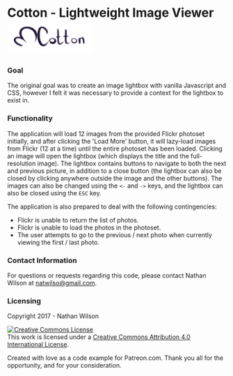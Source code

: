 # Cotton - Lightweight Image Viewer ![Cotton Logo](_readme-content/cotton_logo_full.png "Cotton Logo")


### Goal

The original goal was to create an image lightbox with vanilla Javascript and CSS, however I felt it was necessary to provide a context for the lightbox to exist in.

### Functionality

The application will load 12 images from the provided Flickr photoset initially, and after clicking the 'Load More' button, it will lazy-load images from Flickr (12 at a time) until the entire photoset has been loaded. Clicking an image will open the lightbox (which displays the title and the full-resolution image). The lightbox contains buttons to navigate to both the next and previous picture, in addition to a close button (the lightbox can also be closed by clicking anywhere outside the image and the other buttons). The images can also be changed using the `<-` and `->` keys, and the lightbox can also be closed using the `ESC` key.

The application is also prepared to deal with the following contingencies:

* Flickr is unable to return the list of photos.
* Flickr is unable to load the photos in the photoset.
* The user attempts to go to the previous / next photo when currently viewing the first / last photo.

### Contact Information

For questions or requests regarding this code, please contact Nathan Wilson at [natwilso@gmail.com](mailto:natwilso@gmail.com).

### Licensing

Copyright 2017 - Nathan Wilson

<a rel="license" href="http://creativecommons.org/licenses/by/4.0/"><img alt="Creative Commons License" style="border-width:0" src="https://i.creativecommons.org/l/by/4.0/88x31.png" /></a><br />This work is licensed under a <a rel="license" href="http://creativecommons.org/licenses/by/4.0/">Creative Commons Attribution 4.0 International License</a>.

Created with love as a code example for Patreon.com. Thank you all for the opportunity, and for your consideration.